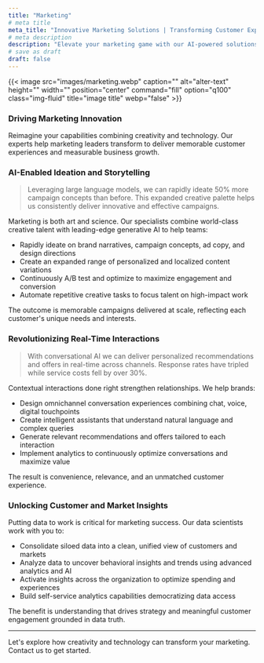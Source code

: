 ```yaml
---
title: "Marketing"
# meta title
meta_title: "Innovative Marketing Solutions | Transforming Customer Experiences with AI"
# meta description
description: "Elevate your marketing game with our AI-powered solutions. Rapidly ideate creative campaigns, deliver personalized real-time interactions, and unlock valuable customer insights. Transform your marketing for memorable experiences and measurable growth."
# save as draft
draft: false
---
```

{{< image src="images/marketing.webp" caption="" alt="alter-text" height="" width="" position="center" command="fill" option="q100" class="img-fluid" title="image title"  webp="false" >}}
### Driving Marketing Innovation

Reimagine your capabilities combining creativity and technology. Our experts help marketing leaders transform to deliver memorable customer experiences and measurable business growth.

### AI-Enabled Ideation and Storytelling

>Leveraging large language models, we can rapidly ideate 50% more campaign concepts than before. This expanded creative palette helps us consistently deliver innovative and effective campaigns.

Marketing is both art and science. Our specialists combine world-class creative talent with leading-edge generative AI to help teams:

- Rapidly ideate on brand narratives, campaign concepts, ad copy, and design directions
- Create an expanded range of personalized and localized content variations
- Continuously A/B test and optimize to maximize engagement and conversion
- Automate repetitive creative tasks to focus talent on high-impact work

The outcome is memorable campaigns delivered at scale, reflecting each customer's unique needs and interests.

### Revolutionizing Real-Time Interactions

>With conversational AI we can deliver personalized recommendations and offers in real-time across channels. Response rates have tripled while service costs fell by over 30%.

Contextual interactions done right strengthen relationships. We help brands:

- Design omnichannel conversation experiences combining chat, voice, digital touchpoints
- Create intelligent assistants that understand natural language and complex queries
- Generate relevant recommendations and offers tailored to each interaction
- Implement analytics to continuously optimize conversations and maximize value

The result is convenience, relevance, and an unmatched customer experience.

### Unlocking Customer and Market Insights

Putting data to work is critical for marketing success. Our data scientists work with you to:

- Consolidate siloed data into a clean, unified view of customers and markets
- Analyze data to uncover behavioral insights and trends using advanced analytics and AI
- Activate insights across the organization to optimize spending and experiences
- Build self-service analytics capabilities democratizing data access

The benefit is understanding that drives strategy and meaningful customer engagement grounded in data truth.

---

Let's explore how creativity and technology can transform your marketing. Contact us to get started.
